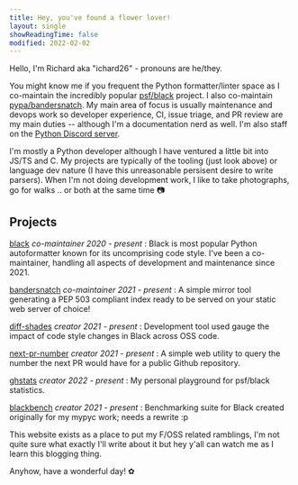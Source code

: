 ```yaml
---
title: Hey, you've found a flower lover!
layout: single
showReadingTime: false
modified: 2022-02-02
---
```


Hello, I'm Richard aka "ichard26" - pronouns are he/they.

You might know me if you frequent the Python formatter/linter space as I co-maintain the
incredibly popular [psf/black][black] project. I also co-maintain
[pypa/bandersnatch][bandersnatch]. My main area of focus is usually maintenance and devops
work so developer experience, CI, issue triage, and PR review are my main duties --
although I'm a documentation nerd as well. I'm also staff on the
[Python Discord server][discord].

I'm mostly a Python developer although I have ventured a little bit into JS/TS and C. My
projects are typically of the tooling (just look above) or language dev nature (I have
this unreasonable persisent desire to write parsers). When I'm not doing development work,
I like to take photographs, go for walks .. or both at the same time 📷

## Projects

[black] _co-maintainer_ _2020 - present_
: Black is most popular Python autoformatter known for its uncomprising code style. I've
  been a co-maintainer, handling all aspects of development and maintenance since 2021.

[bandersnatch] _co-maintainer_ _2021 - present_
: A simple mirror tool generating a PEP 503 compliant index ready to be served on your
  static web server of choice!

[diff-shades] _creator_ _2021 - present_
: Development tool used gauge the impact of code style changes in Black across OSS code.

[next-pr-number] _creator_ _2021 - present_
: A simple web utility to query the number the next PR would have for a public Github
  repository.

[ghstats] _creator_ _2022 - present_
: My personal playground for psf/black statistics.

[blackbench] _creator_ _2021 - present_
: Benchmarking suite for Black created originally for my mypyc work; needs a rewrite :p

<!--
[name] *role* *[YYYY - (present or YYYY)]*
: about the project

[name]: link
-->

This website exists as a place to put my F/OSS related ramblings, I'm not quite sure what
exactly I'll write about it but hey y'all can watch me as I learn this blogging thing.

Anyhow, have a wonderful day! ✿

[bandersnatch]: https://github.com/pypa/bandersnatch
[black]: https://github.com/psf/black
[blackbench]: https://github.com/ichard26/blackbench
[diff-shades]: https://github.com/ichard26/diff-shades
[discord]: https://discord.gg/python
[ghstats]: https://ichard26.github.io/ghstats/
[next-pr-number]: https://ichard26.github.io/next-pr-number/
